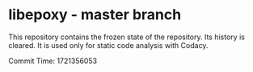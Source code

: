 # libepoxy - master branch

This repository contains the frozen state of the repository.
Its history is cleared. It is used only for static code
analysis with Codacy.

Commit Time: 1721356053